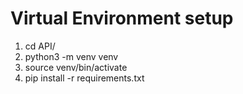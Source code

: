 # Virtual Environment setup

1. cd API/
2. python3 -m venv venv
3. source venv/bin/activate
4. pip install -r requirements.txt
